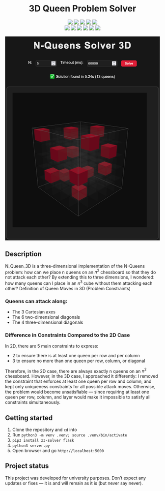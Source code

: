 <div align=center>
  
   # 3D Queen Problem Solver <br>
  <img src="https://img.shields.io/badge/Main-no_status-018EF5?logo=github&logoColor=fff">
  <img src="https://img.shields.io/badge/ReadMe-✔️-018EF5?logo=readme&logoColor=fff">
  <img src="https://img.shields.io/badge/maintained-no-red">
  <img src="https://img.shields.io/badge/made%20for-UniTs-lightblue">
  <img src="https://img.shields.io/badge/status-archived-lightgrey"><br>
  <img src="https://img.shields.io/badge/Flask-000?logo=flask&logoColor=fff">
  <img src="https://img.shields.io/badge/Python-3776AB?logo=python&logoColor=fff">
  <img src="https://img.shields.io/badge/HTML-%23E34F26.svg?logo=html5&logoColor=white">
  <img src="https://img.shields.io/badge/React-%2320232a.svg?logo=react&logoColor=%2361DAFB">
  <img src="https://img.shields.io/badge/JavaScript-F7DF1E?logo=javascript&logoColor=000">
  <img src="https://img.shields.io/badge/CSS-639?logo=css&logoColor=fff"><br><br>
  <img src="Screenshot.png" alt="Screenshot" width="600" >
</div>

## Description

N_Queen_3D is a three-dimensional implementation of the N-Queens problem: how can we place n queens on an $n^2$ chessboard so that they do not attack each other?
By extending this to three dimensions, I wondered: how many queens can I place in an $n^3$ cube without them attacking each other?
Definition of Queen Moves in 3D (Problem Constraints)
### Queens can attack along:
- The 3 Cartesian axes
- The 6 two-dimensional diagonals
- The 4 three-dimensional diagonals
### Difference in Constraints Compared to the 2D Case
In 2D, there are 5 main constraints to express:
- 2 to ensure there is at least one queen per row and per column
- 3 to ensure no more than one queen per row, column, or diagonal

Therefore, in the 2D case, there are always exactly n queens on an $n^2$ chessboard.
However, in the 3D case, I approached it differently:
I removed the constraint that enforces at least one queen per row and column, and kept only uniqueness constraints for all possible attack moves.
Otherwise, the problem would become unsatisfiable — since requiring at least one queen per row, column, and layer would make it impossible to satisfy all constraints simultaneously.



## Getting started
1) Clone the repository and ```cd``` into
2) Run ```python3 -m venv .venv; source .venv/bin/activate``` 
3) ```pip3 install z3-solver flask```
4) ```python3 server.py```
5) Open browser and go  ```http://localhost:5000```



## Project status
This project was developed for university purposes. Don’t expect any updates or fixes — it is and will remain as it is (but never say never).

